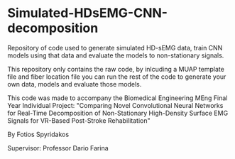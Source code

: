 # Simulated-HDsEMG-CNN-decomposition
Repository of code used to generate simulated HD-sEMG data, train CNN models using that data and evaluate the models to non-stationary signals.

This repository only contains the raw code, by inlcuding a MUAP template file and fiber location file you can run the rest of the code to generate your own data, models and evaluate those models.

This code was made to accompany the Biomedical Engineering MEng Final Year Individual Project: "Comparing Novel Convolutional Neural Networks for Real-Time Decomposition of Non-Stationary High-Density Surface EMG Signals for VR-Based Post-Stroke Rehabilitation" 

By Fotios Spyridakos 

Supervisor: Professor Dario Farina
